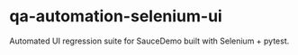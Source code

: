 # qa-automation-selenium-ui
Automated UI regression suite for SauceDemo built with Selenium + pytest.
